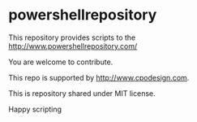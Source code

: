 # powershellrepository

This repository provides scripts to the http://www.powershellrepository.com/

You are welcome to contribute.

This repo is supported by http://www.cpodesign.com.

This is repository shared under MIT license. 

Happy scripting
